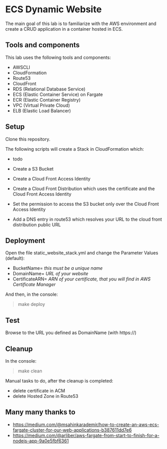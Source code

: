 # ECS Dynamic Website

The main goal of this lab is to familiarize with the AWS environment and create a CRUD application in a container hosted in ECS.

## Tools and components

This lab uses the following tools and components:

- AWSCLI
- CloudFormation
- Route53
- CloudFront
- RDS (Relational Database Service)
- ECS (Elastic Container Service) on Fargate
- ECR (Elastic Container Registry)
- VPC (Virtual Private Cloud)
- ELB (Elastic Load Balancer)

## Setup

Clone this repository.

The following scripts will create a Stack in CloudFormation which:

- todo

- Create a S3 Bucket
- Create a Cloud Front Access Identity
- Create a Cloud Front Distribution which uses the certificate and the Cloud Front Access Identity
- Set the permission to access the S3 bucket only over the Cloud Front Access Identity
- Add a DNS entry in route53 which resolves your URL to the cloud front distribution public URL

## Deployment

Open the file static_website_stack.yml and change the Parameter Values (default):

- BucketName= _this must be a unique name_
- DomainName= _URL of your website_
- CertificateARN= _ARN of your certificate, that you will find in AWS Certificate Manager_

And then, in the console:

> make deploy

## Test

Browse to the URL you defined as DomainName (with https://)

## Cleanup

In the console:

> make clean

Manual tasks to do, after the cleanup is completed:

- delete certificate in ACM
- delete Hosted Zone in Route53

## Many many thanks to

- https://medium.com/@msahinkarademir/how-to-create-an-aws-ecs-fargate-cluster-for-our-web-applications-b387611dd7e6
- https://medium.com/@arliber/aws-fargate-from-start-to-finish-for-a-nodejs-app-9a0e5fbf6361
